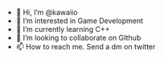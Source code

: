 - 👋 Hi, I’m @kawaiio
- 👀 I’m interested in Game Development
- 🌱 I’m currently learning C++
- 💞️ I’m looking to collaborate on GIthub
- 📫 How to reach me. Send a dm on twitter
